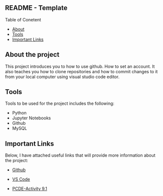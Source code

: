 ## README - Template
Table of Conetent
- [About](#about)
- [Tools](#tools)
- [Important Links](#important)

## About the project <a name= "about"></a>
This project introduces you to how to use github. How to set an account. It also teaches you how to clone repositories and how to commit changes to it from your local computer using visual studio code editor.

## Tools <a name="tools"></a>
Tools to be used for the project includes the following:
* Python
* Jupyter Notebooks
* Github
* MySQL

## Important Links <a name="important"></a>
Below, I have attached useful links that will provide more information about the project:
- [Github](https://www.bing.com/ck/a?!&&p=2572eadef52a9438JmltdHM9MTY5NDczNjAwMCZpZ3VpZD0yNmZkZmY3MC04N2M1LTZlMWItMjJhOS1lY2ZiODY2ZDZmMWMmaW5zaWQ9NTI2NA&ptn=3&hsh=3&fclid=26fdff70-87c5-6e1b-22a9-ecfb866d6f1c&psq=github&u=a1aHR0cHM6Ly9naXRodWIuY29tL2dpdGh1Yg&ntb=1)

- [VS Code](https://www.bing.com/ck/a?!&&p=1d22758493c508c5JmltdHM9MTY5NDczNjAwMCZpZ3VpZD0yNmZkZmY3MC04N2M1LTZlMWItMjJhOS1lY2ZiODY2ZDZmMWMmaW5zaWQ9NTIxMQ&ptn=3&hsh=3&fclid=26fdff70-87c5-6e1b-22a9-ecfb866d6f1c&psq=vs+code&u=a1aHR0cHM6Ly9jb2RlLnZpc3VhbHN0dWRpby5jb20v&ntb=1)

- [PCDE-Activity 9.1](https://ktduodu1.github.io/PCDE-Activity-9.1)


